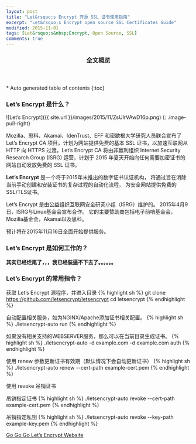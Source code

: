 ```yaml
---
layout: post
title: "Let&rsquo;s Encrypt 开源 SSL 证书使用指南"
excerpt: "Let&rsquo;s Encrypt open source SSL Certificates Guide"
modified: 2015-11-01
tags: [Let&rsquo;s&nbsp;Encrypt, Open Source, SSL]
comments: true
---
```


<section id="table-of-contents" class="toc">
  <header>
    <h3>全文概览</h3>
  </header>
<div id="drawer" markdown="1">
*  Auto generated table of contents
{:toc}
</div>
</section><!-- /#table-of-contents -->


### Let&rsquo;s Encrypt 是什么？

![Let&rsquo;s Encrypt]({{ site.url }}/images/2015/11/ZsUlrVAwD16p.png)
{: .image-pull-right}

Mozilla、思科、Akamai、IdenTrust、EFF 和密歇根大学研究人员联合宣布了 Let’s Encrypt CA 项目，计划为网站提供免费的基本 SSL 证书，以加速互联网从 HTTP 向 HTTPS 过渡。Let’s Encrypt CA 将由非赢利组织 Internet Security Research Group (ISRG) 运营，计划于 2015 年夏天开始向任何需要加密证书的网站自动发放免费的 SSL 证书。

**Let&rsquo;s Encrypt** 是一个将于2015年末推出的数字证书认证机构，
将通过旨在消除当前手动创建和安装证书的复杂过程的自动化流程，
为安全网站提供免费的SSL/TLS证书。

Let&rsquo;s Encrypt 是由公益组织互联网安全研究小组（ISRG）维护的。
2015年4月9日，ISRG与Linux基金会宣布合作。
它的主要赞助商包括电子前哨基金会，Mozilla基金会，Akamai以及思科。


预计将在2015年11月16日全面开始提供服务。


### Let&rsquo;s Encrypt 是如何工作的？

**其实已经烂尾了，，，我已经装逼不下去了。。。。。。**


### Let&rsquo;s Encrypt 的常用指令？


获取 Let&rsquo;s Encrypt 源程序，并进入目录
{% highlight sh %}
git clone https://github.com/letsencrypt/letsencrypt
  cd letsencrypt
{% endhighlight %}


自动配置相关服务，如为NGINX/Apache添加证书相关配置。
{% highlight sh %}
./letsencrypt-auto run
{% endhighlight %}


如果没有相关支持的WEBSERVER服务，那么可以在当前目录生成证书。
{% highlight sh %}
./letsencrypt-auto -d example.com -d example.com auth
{% endhighlight %}


使用 renew 参数更新证书有效期（默认情况下会自动更新证书）
{% highlight sh %}
./letsencrypt-auto renew --cert-path example-cert.pem
{% endhighlight %}


使用 revoke 吊销证书


吊销指定证书
{% highlight sh %}
./letsencrypt-auto revoke --cert-path example-cert.pem
{% endhighlight %}

吊销指定私钥
{% highlight sh %}
./letsencrypt-auto revoke --key-path example-key.pem
{% endhighlight %}


<a href="https://letsencrypt.org/" class="btn btn-success">Go Go Go Let&rsquo;s Encrypt Website</a>